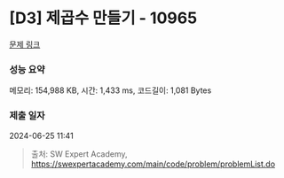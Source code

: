 # [D3] 제곱수 만들기 - 10965 

[문제 링크](https://swexpertacademy.com/main/code/problem/problemDetail.do?contestProbId=AXWXH_h695kDFAST) 

### 성능 요약

메모리: 154,988 KB, 시간: 1,433 ms, 코드길이: 1,081 Bytes

### 제출 일자

2024-06-25 11:41



> 출처: SW Expert Academy, https://swexpertacademy.com/main/code/problem/problemList.do